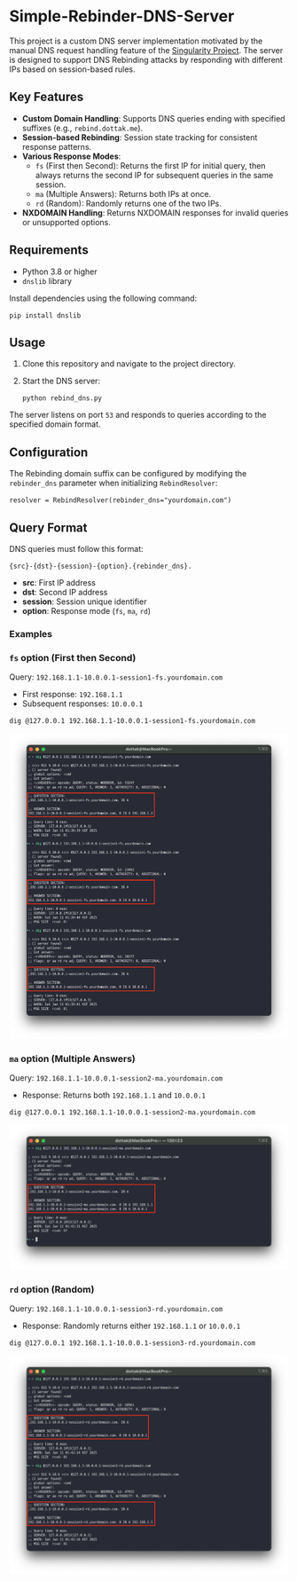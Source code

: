 # Simple-Rebinder-DNS-Server

This project is a custom DNS server implementation motivated by the manual DNS request handling feature of the [Singularity Project](https://github.com/nccgroup/singularity). The server is designed to support DNS Rebinding attacks by responding with different IPs based on session-based rules.

## Key Features

- **Custom Domain Handling**: Supports DNS queries ending with specified suffixes (e.g., `rebind.dottak.me`).
- **Session-based Rebinding**: Session state tracking for consistent response patterns.
- **Various Response Modes**:
    - `fs` (First then Second): Returns the first IP for initial query, then always returns the second IP for subsequent queries in the same session.
    - `ma` (Multiple Answers): Returns both IPs at once.
    - `rd` (Random): Randomly returns one of the two IPs.
- **NXDOMAIN Handling**: Returns NXDOMAIN responses for invalid queries or unsupported options.

## Requirements

- Python 3.8 or higher
- `dnslib` library

Install dependencies using the following command:

```
pip install dnslib
```

## Usage

1. Clone this repository and navigate to the project directory.
2. Start the DNS server:
    
    ```
    python rebind_dns.py
    ```
    

The server listens on port `53` and responds to queries according to the specified domain format.

## Configuration

The Rebinding domain suffix can be configured by modifying the `rebinder_dns` parameter when initializing `RebindResolver`:

```
resolver = RebindResolver(rebinder_dns="yourdomain.com")
```

## Query Format

DNS queries must follow this format:

```
{src}-{dst}-{session}-{option}.{rebinder_dns}.
```

- **src**: First IP address
- **dst**: Second IP address
- **session**: Session unique identifier
- **option**: Response mode (`fs`, `ma`, `rd`)

### Examples

### `fs` option (First then Second)

Query: `192.168.1.1-10.0.0.1-session1-fs.yourdomain.com`

- First response: `192.168.1.1`
- Subsequent responses: `10.0.0.1`

```bash
dig @127.0.0.1 192.168.1.1-10.0.0.1-session1-fs.yourdomain.com
```

![image](images/image-001.png)

### `ma` option (Multiple Answers)

Query: `192.168.1.1-10.0.0.1-session2-ma.yourdomain.com`

- Response: Returns both `192.168.1.1` and `10.0.0.1`

```bash
dig @127.0.0.1 192.168.1.1-10.0.0.1-session2-ma.yourdomain.com
```

![image](images/image-002.png)

### `rd` option (Random)

Query: `192.168.1.1-10.0.0.1-session3-rd.yourdomain.com`

- Response: Randomly returns either `192.168.1.1` or `10.0.0.1`

```bash
dig @127.0.0.1 192.168.1.1-10.0.0.1-session3-rd.yourdomain.com
```

![image](images/image-003.png)